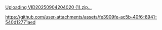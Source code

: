[Uploading VID20250904204020 (1).zip…]()


https://github.com/user-attachments/assets/fe3909fe-ac5b-40f6-8941-540d12771aed

